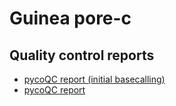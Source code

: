 # Guinea pore-c

## Quality control reports

- [pycoQC report (initial basecalling)](./results/03_initial_qc/pycoqc/pycoqc_initial_basecalling.html)
- [pycoQC report](./results/03_initial_qc/pycoqc/pycoqc.html)

